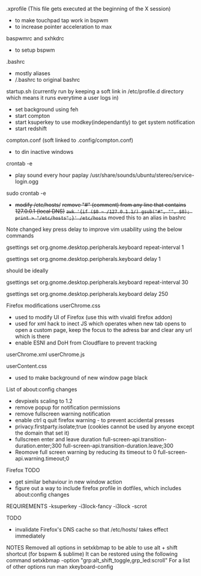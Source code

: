 .xprofile
(This file gets executed at the beginning of the X session)
- to make touchpad tap work in bspwm
- to increase pointer acceleration to max

baspwmrc and sxhkdrc
- to setup bspwm 

.bashrc
- mostly aliases
- <location>/.bashrc to original bashrc

startup.sh (currently run by keeping a soft link in /etc/profile.d directory which means it runs everytime a user logs in)
- set background using feh 
- start compton
- start ksuperkey to use modkey(independantly) to get system notification
- start redshift

compton.conf (soft linked to .config/compton.conf)
- to din inactive windows

crontab -e
- play sound every hour
  paplay /usr/share/sounds/ubuntu/stereo/service-login.ogg


sudo crontab -e
- ~~modify /etc/hosts/~~
  ~~remove "#" (comment) from any line that contains 127.0.0.1 (local DNS)~~
  ~~`awk '{if ($0 ~ /127.0.1.1/) gsub("#", "", $0); print > "/etc/hosts";}' /etc/hosts`~~
  moved this to an alias in bashrc

Note
changed key press delay to improve vim usability using the below commands

gsettings set org.gnome.desktop.peripherals.keyboard repeat-interval 1

gsettings set org.gnome.desktop.peripherals.keyboard delay 1

should be ideally

gsettings set org.gnome.desktop.peripherals.keyboard repeat-interval 30

gsettings set org.gnome.desktop.peripherals.keyboard delay 250


Firefox modifications
userChrome.css
- used to modify UI of Firefox (use this with vivaldi firefox addon)
- used for xml hack to inect JS which operates when new tab opens to open a custom page, keep the focus to the adress bar and clear any url which is there
- enable ESNI and DoH from Cloudflare to prevent tracking

userChrome.xml
userChrome.js

userContent.css
- used to make background of new window page black

List of about:config changes
- devpixels scaling to 1.2
- remove popup for notification permissions
- remove fullscreen warning notification
- enable ctrl q quit firefox warning - to prevent accidental presses
- privacy.firstparty.isolate;true (cookies cannot be used by anyone except the domain that set it)
- fullscreen enter and leave duration
  full-screen-api.transition-duration.enter;300
  full-screen-api.transition-duration.leave;300
- Reomove full screen warning by reducing its timeout to 0
  full-screen-api.warning.timeout;0

Firefox TODO
- get similar behaviour in new window action
- figure out a way to include firefox profile in dotfiles, which includes about:config changes

REQUIREMENTS
-ksuperkey
-i3lock-fancy
	-i3lock
	-scrot

TODO
- invalidate Firefox's DNS cache so that /etc/hosts/ takes effect immediately





NOTES
Removed all options in setxkbmap to be able to use alt + shift shortcut (for bspwm & sublime)
It can be restored using the following command
setxkbmap -option "grp:alt_shift_toggle,grp_led:scroll"
For a list of other options run man xkeyboard-config

